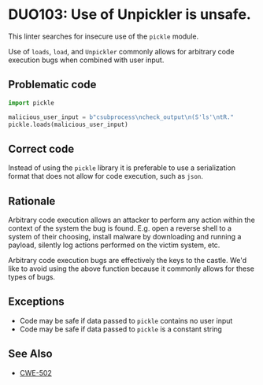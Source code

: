 # DUO103: Use of Unpickler is unsafe.

This linter searches for insecure use of the `pickle` module.

Use of `loads`, `load`, and `Unpickler` commonly allows for arbitrary code
execution bugs when combined with user input.

## Problematic code

```python
import pickle

malicious_user_input = b"csubprocess\ncheck_output\n(S'ls'\ntR."
pickle.loads(malicious_user_input)
```

## Correct code

Instead of using the `pickle` library it is preferable to use a serialization
format that does not allow for code execution, such as `json`.

## Rationale

Arbitrary code execution allows an attacker to perform any action within the
context of the system the bug is found. E.g. open a reverse shell to a system
of their choosing, install malware by downloading and running a payload,
silently log actions performed on the victim system, etc.

Arbitrary code execution bugs are effectively the keys to the castle. We'd
like to avoid using the above function because it commonly allows for these
types of bugs.

## Exceptions

- Code may be safe if data passed to `pickle` contains no user input
- Code may be safe if data passed to `pickle` is a constant string

## See Also

* [CWE-502](https://cwe.mitre.org/data/definitions/CWE-502.html)
